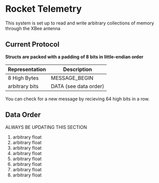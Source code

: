 # Rocket Telemetry
This system is set up to read and write arbitrary collections of memory
through the XBee antenna

## Current Protocol

**Structs are packed with a padding of 8 bits in little-endian order**

| Representation | Description |
| --- | --- |
| 8 High Bytes | MESSAGE_BEGIN |
| arbitrary bits | DATA (see data order) |

You can check for a new message by recieving 64 high bits in a row.

## Data Order
ALWAYS BE UPDATING THIS SECTION
1. arbitrary float
2. arbitrary float
3. arbitrary float
4. arbitrary float
5. arbitrary float
6. arbitrary float
7. arbitrary float
8. arbitrary float